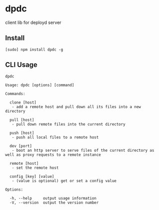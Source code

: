 # dpdc

client lib for deployd server

## Install

    [sudo] npm install dpdc -g
  
## CLI Usage

`dpdc`

    Usage: dpdc [options] [command]

    Commands:

      clone [host]
       - add a remote host and pull down all its files into a new directory
  
      pull [host]
       - pull down remote files into the current directory
  
      push [host]
       - push all local files to a remote host
  
      dev [port]
       - boot an http server to serve files of the current directory as well as proxy requests to a remote instance
  
      remote [host]
       - set the remote host
  
      config [key] [value]
       - (value is optional) get or set a config value

    Options:

      -h, --help     output usage information
      -V, --version  output the version number